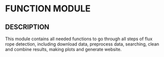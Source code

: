 # FUNCTION MODULE
## DESCRIPTION
This module contains all needed functions to go through all steps of flux rope detection, including download data, preprocess data, searching, clean and combine results, making plots and generate website.


